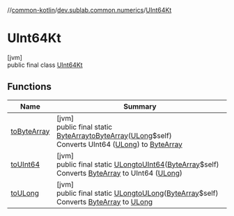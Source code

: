 //[common-kotlin](../../../index.md)/[dev.sublab.common.numerics](../index.md)/[UInt64Kt](index.md)

# UInt64Kt

[jvm]\
public final class [UInt64Kt](index.md)

## Functions

| Name | Summary |
|---|---|
| [toByteArray](to-byte-array.md) | [jvm]<br>public final static [ByteArray](https://kotlinlang.org/api/latest/jvm/stdlib/kotlin/-byte-array/index.html)[toByteArray](to-byte-array.md)([ULong](https://kotlinlang.org/api/latest/jvm/stdlib/kotlin/-u-long/index.html)$self)<br>Converts UInt64 ([ULong](https://kotlinlang.org/api/latest/jvm/stdlib/kotlin/-u-long/index.html)) to [ByteArray](https://kotlinlang.org/api/latest/jvm/stdlib/kotlin/-byte-array/index.html) |
| [toUInt64](to-u-int64.md) | [jvm]<br>public final static [ULong](https://kotlinlang.org/api/latest/jvm/stdlib/kotlin/-u-long/index.html)[toUInt64](to-u-int64.md)([ByteArray](https://kotlinlang.org/api/latest/jvm/stdlib/kotlin/-byte-array/index.html)$self)<br>Converts [ByteArray](https://kotlinlang.org/api/latest/jvm/stdlib/kotlin/-byte-array/index.html) to UInt64 ([ULong](https://kotlinlang.org/api/latest/jvm/stdlib/kotlin/-u-long/index.html)) |
| [toULong](to-u-long.md) | [jvm]<br>public final static [ULong](https://kotlinlang.org/api/latest/jvm/stdlib/kotlin/-u-long/index.html)[toULong](to-u-long.md)([ByteArray](https://kotlinlang.org/api/latest/jvm/stdlib/kotlin/-byte-array/index.html)$self)<br>Converts [ByteArray](https://kotlinlang.org/api/latest/jvm/stdlib/kotlin/-byte-array/index.html) to [ULong](https://kotlinlang.org/api/latest/jvm/stdlib/kotlin/-u-long/index.html) |
